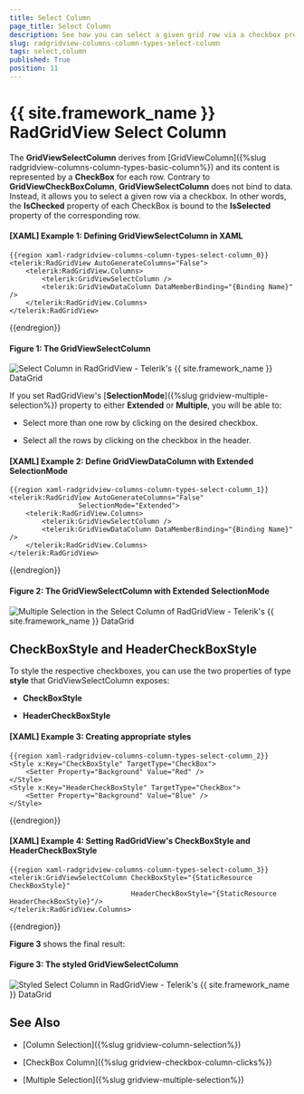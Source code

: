 ```yaml
---
title: Select Column
page_title: Select Column
description: See how you can select a given grid row via a checkbox provided by the Select Column in RadGridView - Telerik's {{ site.framework_name }} DataGrid.
slug: radgridview-columns-column-types-select-column
tags: select,column
published: True
position: 11
---
```


# {{ site.framework_name }} RadGridView Select Column

The __GridViewSelectColumn__ derives from [GridViewColumn]({%slug radgridview-columns-column-types-basic-column%}) and its content is represented by a **CheckBox** for each row. Contrary to __GridViewCheckBoxColumn__,  __GridViewSelectColumn__ does not bind to data. Instead, it allows you to select a given row via a checkbox. In other words, the **IsChecked** property of each CheckBox is bound to the **IsSelected** property of the corresponding row.

#### __[XAML] Example 1: Defining GridViewSelectColumn in XAML__

	{{region xaml-radgridview-columns-column-types-select-column_0}}
	<telerik:RadGridView AutoGenerateColumns="False">
	    <telerik:RadGridView.Columns>
	        <telerik:GridViewSelectColumn />
	        <telerik:GridViewDataColumn DataMemberBinding="{Binding Name}" />
	    </telerik:RadGridView.Columns>
	</telerik:RadGridView>
{{endregion}}

#### __Figure 1: The GridViewSelectColumn__

![Select Column in RadGridView - Telerik's {{ site.framework_name }} DataGrid](images/selectcolumn-default.png)

If you set RadGridView's [**SelectionMode**]({%slug gridview-multiple-selection%}) property to either __Extended__ or __Multiple__, you will be able to:

* Select more than one row by clicking on the desired checkbox.

* Select all the rows by clicking on the checkbox in the header.

#### __[XAML] Example 2: Define GridViewDataColumn with Extended SelectionMode__

	{{region xaml-radgridview-columns-column-types-select-column_1}}
	<telerik:RadGridView AutoGenerateColumns="False"
	                 SelectionMode="Extended">
	    <telerik:RadGridView.Columns>
	        <telerik:GridViewSelectColumn />
	        <telerik:GridViewDataColumn DataMemberBinding="{Binding Name}" />
	    </telerik:RadGridView.Columns>
	</telerik:RadGridView>
{{endregion}}

#### __Figure 2: The GridViewSelectColumn with Extended SelectionMode__

![Multiple Selection in the Select Column of RadGridView - Telerik's {{ site.framework_name }} DataGrid](images/selectcolumn-multiple-selection.png)

## CheckBoxStyle and HeaderCheckBoxStyle

To style the respective checkboxes, you can use the two properties of type __style__ that GridViewSelectColumn exposes:

* **CheckBoxStyle**

* **HeaderCheckBoxStyle**

#### __[XAML] Example 3: Creating appropriate styles__

	{{region xaml-radgridview-columns-column-types-select-column_2}}
	<Style x:Key="CheckBoxStyle" TargetType="CheckBox">
	    <Setter Property="Background" Value="Red" />
	</Style>
	<Style x:Key="HeaderCheckBoxStyle" TargetType="CheckBox">
	    <Setter Property="Background" Value="Blue" />
	</Style>
{{endregion}}

#### __[XAML] Example 4: Setting RadGridView's CheckBoxStyle and HeaderCheckBoxStyle__

	{{region xaml-radgridview-columns-column-types-select-column_3}}
	<telerik:GridViewSelectColumn CheckBoxStyle="{StaticResource CheckBoxStyle}" 
	                              HeaderCheckBoxStyle="{StaticResource HeaderCheckBoxStyle}"/>
	</telerik:RadGridView.Columns>
{{endregion}}

**Figure 3** shows the final result:

#### __Figure 3: The styled GridViewSelectColumn__

![Styled Select Column in RadGridView - Telerik's {{ site.framework_name }} DataGrid](images/selectcolumn-styled.png)

## See Also

 * [Column Selection]({%slug gridview-column-selection%})

 * [CheckBox Column]({%slug gridview-checkbox-column-clicks%})

 * [Multiple Selection]({%slug gridview-multiple-selection%})

